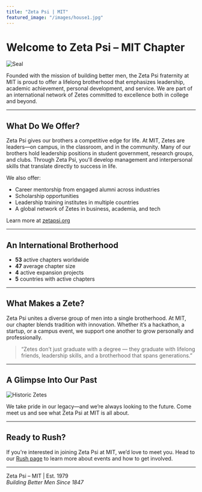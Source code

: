 ```yaml
---
title: "Zeta Psi | MIT"
featured_image: "/images/house1.jpg"
---
```


# Welcome to Zeta Psi – MIT Chapter

![Seal](/images/Zeta_Psi_Coat_of_Arms.png)

Founded with the mission of building better men, the Zeta Psi fraternity at MIT is proud to offer a lifelong brotherhood that emphasizes leadership, academic achievement, personal development, and service. We are part of an international network of Zetes committed to excellence both in college and beyond.

---

## What Do We Offer?

Zeta Psi gives our brothers a competitive edge for life. At MIT, Zetes are leaders—on campus, in the classroom, and in the community. Many of our brothers hold leadership positions in student government, research groups, and clubs. Through Zeta Psi, you'll develop management and interpersonal skills that translate directly to success in life.

We also offer:
- Career mentorship from engaged alumni across industries
- Scholarship opportunities
- Leadership training institutes in multiple countries
- A global network of Zetes in business, academia, and tech

Learn more at [zetapsi.org](https://zetapsi.org)

---

## An International Brotherhood

- **53** active chapters worldwide  
- **47** average chapter size  
- **4** active expansion projects  
- **5** countries with active chapters  

---

## What Makes a Zete?

Zeta Psi unites a diverse group of men into a single brotherhood. At MIT, our chapter blends tradition with innovation. Whether it’s a hackathon, a startup, or a campus event, we support one another to grow personally and professionally.

> “Zetes don’t just graduate with a degree — they graduate with lifelong friends, leadership skills, and a brotherhood that spans generations.”

---

## A Glimpse Into Our Past

![Historic Zetes](/images/historic.jpg)

We take pride in our legacy—and we’re always looking to the future. Come meet us and see what Zeta Psi at MIT is all about.

---

## Ready to Rush?

If you're interested in joining Zeta Psi at MIT, we’d love to meet you. Head to our [Rush page](/rush) to learn more about events and how to get involved.

---

Zeta Psi – MIT | Est. 1979  
*Building Better Men Since 1847*